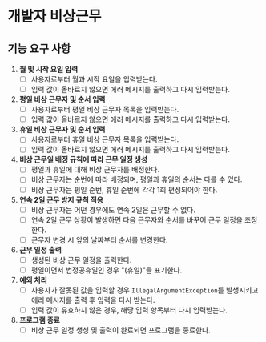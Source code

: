 # 개발자 비상근무
## 기능 요구 사항
1. **월 및 시작 요일 입력**
    - [ ] 사용자로부터 월과 시작 요일을 입력받는다.
    - [ ] 입력 값이 올바르지 않으면 에러 메시지를 출력하고 다시 입력받는다.

2. **평일 비상 근무자 및 순서 입력**
    - [ ] 사용자로부터 평일 비상 근무자 목록을 입력받는다.
    - [ ] 입력 값이 올바르지 않으면 에러 메시지를 출력하고 다시 입력받는다.

3. **휴일 비상 근무자 및 순서 입력**
    - [ ] 사용자로부터 휴일 비상 근무자 목록을 입력받는다.
    - [ ] 입력 값이 올바르지 않으면 에러 메시지를 출력하고 다시 입력받는다.

4. **비상 근무일 배정 규칙에 따라 근무 일정 생성**
    - [ ] 평일과 휴일에 대해 비상 근무자를 배정한다.
    - [ ] 비상 근무자는 순번에 따라 배정되며, 평일과 휴일의 순서는 다를 수 있다.
    - [ ] 비상 근무자는 평일 순번, 휴일 순번에 각각 1회 편성되어야 한다.

5. **연속 2일 근무 방지 규칙 적용**
    - [ ] 비상 근무자는 어떤 경우에도 연속 2일은 근무할 수 없다.
    - [ ] 연속 2일 근무 상황이 발생하면 다음 근무자와 순서를 바꾸어 근무 일정을 조정한다.
    - [ ] 근무자 변경 시 앞의 날짜부터 순서를 변경한다.

6. **근무 일정 출력**
    - [ ] 생성된 비상 근무 일정을 출력한다.
    - [ ] 평일이면서 법정공휴일인 경우 "(휴일)"을 표기한다.

7. **예외 처리**
    - [ ] 사용자가 잘못된 값을 입력할 경우 `IllegalArgumentException`를 발생시키고 에러 메시지를 출력 후 입력을 다시 받는다.
    - [ ] 입력 값이 유효하지 않은 경우, 해당 입력 항목부터 다시 입력받는다.

8. **프로그램 종료**
    - [ ] 비상 근무 일정 생성 및 출력이 완료되면 프로그램을 종료한다.